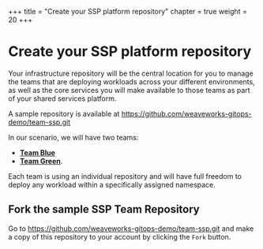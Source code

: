 +++
title = "Create your SSP platform repository"
chapter = true
weight = 20
+++

# Create your SSP platform repository

Your infrastructure repository will be the central location for you to manage the teams that are deploying workloads across your different environments, as well as the core services you will make available to those teams as part of your shared services platform.

A sample repository is available at https://github.com/weaveworks-gitops-demo/team-ssp.git

In our scenario, we will have two teams:

* [**Team Blue**](https://github.com/weaveworks-gitops-demo/team-blue.git)
* [**Team Green**](https://github.com/weaveworks-gitops-demo/team-green.git).

Each team is using an individual repository and will have full freedom to deploy any workload within a specifically assigned namespace.

## Fork the sample SSP Team Repository

Go to https://github.com/weaveworks-gitops-demo/team-ssp.git and make a copy of this repository to your account by clicking the `Fork` button.



